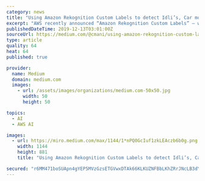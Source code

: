 ```yaml
---
category: news
title: "Using Amazon Rekognition Custom Labels to detect Idli’s, Car models and more ;-)"
excerpt: "AWS recently announced “Amazon Rekognition Custom Labels” — where “ you can identify the objects and scenes in images that are specific to your business needs. For example, you can find your logo in social media posts, identify your products on ..."
publishedDateTime: 2019-12-13T03:01:00Z
sourceUrl: https://medium.com/@cmani/using-amazon-rekognition-custom-labels-to-detect-idlis-car-models-and-more-a87057c9332f
type: article
quality: 64
heat: 64
published: true

provider:
  name: Medium
  domain: medium.com
  images:
    - url: /assets/images/organizations/medium.com-50x50.jpg
      width: 50
      height: 50

topics:
  - AI
  - AWS AI

images:
  - url: https://miro.medium.com/max/1144/1*nPQ0GcIuf1zkLEAczb6b0g.png
    width: 1144
    height: 881
    title: "Using Amazon Rekognition Custom Labels to detect Idli’s, Car models and more ;-)"

secured: "r6MM471boSUApn4gYEP5MVzGzsETGVwxDTAk66KLKUZNFBbLKhZRrJNcLB3dYZALokjrmdyd+Yup2GmHR+xzt4j/PMnt7xEPxYlhUrbVtpho79ox3wWjqNTSw0Wr+omWfQJn07WcssRYwMYPDeOcaeCHZjMQSJBfOcoWVP21vgaMilg3f2sTENmbs/I/FmnKs6VP79voqnp9CuqUzZj5zjHUAqqhzoOltdqhK+4sc6skqj6oRd2C4/l0nJCFLtvaXWyEPd9fVU2fDPOaRUMTEw==;BrRgEFfxHoqVL+AwBYIwbQ=="
---
```


